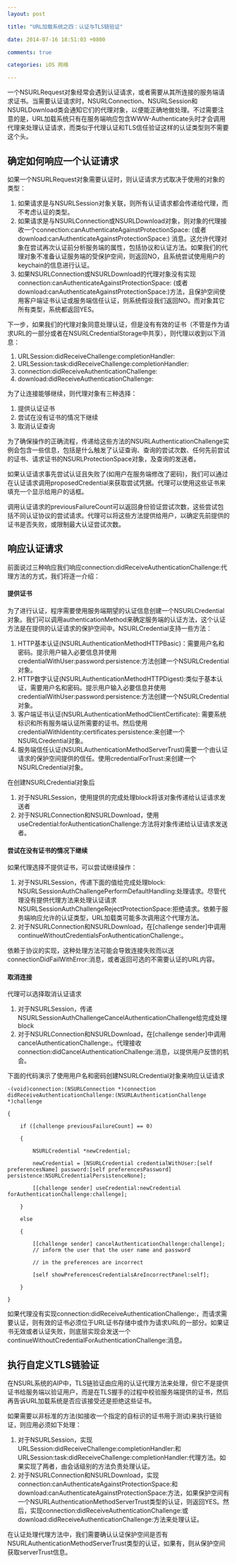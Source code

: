 ```yaml
---
layout: post

title: "URL加载系统之四：认证与TLS链验证"

date: 2014-07-16 18:51:03 +0800

comments: true

categories: iOS 网络

---
```


一个NSURLRequest对象经常会遇到认证请求，或者需要从其所连接的服务端请求证书。当需要认证请求时，NSURLConnection、NSURLSession和NSURLDownload类会通知它们的代理对象，以便能正确地做处理。不过需要注意的是，URL加载系统只有在服务端响应包含WWW-Authenticate头时才会调用代理来处理认证请求，而类似于代理认证和TLS信任验证这样的认证类型则不需要这个头。

## 确定如何响应一个认证请求

如果一个NSURLRequest对象需要认证时，则认证请求方式取决于使用的对象的类型：

1. 如果请求是与NSURLSession对象关联，则所有认证请求都会传递给代理，而不考虑认证的类型。
2. 如果请求是与NSURLConnection或NSURLDownload对象，则对象的代理接收一个connection:canAuthenticateAgainstProtectionSpace: (或者 download:canAuthenticateAgainstProtectionSpace:) 消息。这允许代理对象在尝试再次认证前分析服务端的属性，包括协议和认证方法。如果我们的代理对象不准备认证服务端的受保护空间，则返回NO，且系统尝试使用用户的keychain的信息进行认证。
3. 如果NSURLConnection或NSURLDownload的代理对象没有实现connection:canAuthenticateAgainstProtectionSpace: (或者 download:canAuthenticateAgainstProtectionSpace:)方法，且保护空间使用客户端证书认证或服务端信任认证，则系统假设我们返回NO。而对象其它所有类型，系统都返回YES。

下一步，如果我们的代理对象同意处理认证，但是没有有效的证书（不管是作为请求URL的一部分或者在NSURLCredentialStorage中共享），则代理以收到以下消息：

1. URLSession:didReceiveChallenge:completionHandler:2. URLSession:task:didReceiveChallenge:completionHandler:3. connection:didReceiveAuthenticationChallenge:4. download:didReceiveAuthenticationChallenge:

为了让连接能够继续，则代理对象有三种选择：

1. 提供认证证书
2. 尝试在没有证书的情况下继续
3. 取消认证查询

为了确保操作的正确流程，传递给这些方法的NSURLAuthenticationChallenge实例会包含一些信息，包括是什么触发了认证查询、查询的尝试次数、任何先前尝试的证书、请求证书的NSURLProtectionSpace对象，及查询的发送者。

如果认证请求事先尝试认证且失败了(如用户在服务端修改了密码)，我们可以通过在认证请求调用proposedCredential来获取尝试凭据。代理可以使用这些证书来填充一个显示给用户的话框。

调用认证请求的previousFailureCount可以返回身份验证尝试次数，这些尝试包括不同认证协议的尝试请求。代理可以将这些方法提供给用户，以确定先前提供的证书是否失败，或限制最大认证尝试次数。

## 响应认证请求

前面说过三种响应我们响应connection:didReceiveAuthenticationChallenge:代理方法的方式，我们将逐一介绍：

#### 提供证书

为了进行认证，程序需要使用服务端期望的认证信息创建一个NSURLCredential对象。我们可以调用authenticationMethod来确定服务端的认证方法，这个认证方法是在提供的认证请求的保护空间中。NSURLCredential支持一些方法：

1. HTTP基本认证(NSURLAuthenticationMethodHTTPBasic)：需要用户名和密码。提示用户输入必要信息并使用credentialWithUser:password:persistence:方法创建一个NSURLCredential对象。
2. HTTP数字认证(NSURLAuthenticationMethodHTTPDigest):类似于基本认证，需要用户名和密码。提示用户输入必要信息并使用credentialWithUser:password:persistence:方法创建一个NSURLCredential对象。
3. 客户端证书认证(NSURLAuthenticationMethodClientCertificate): 需要系统标识和所有服务端认证所需要的证书。然后使用credentialWithIdentity:certificates:persistence:来创建一个NSURLCredential对象。
4. 服务端信任认证(NSURLAuthenticationMethodServerTrust)需要一个由认证请求的保护空间提供的信任。使用credentialForTrust:来创建一个NSURLCredential对象。

在创建NSURLCredential对象后

1. 对于NSURLSession，使用提供的完成处理block将该对象传递给认证请求发送者
2. 对于NSURLConnection和NSURLDownload，使用useCredential:forAuthenticationChallenge:方法将对象传递给认证请求发送者。

#### 尝试在没有证书的情况下继续

如果代理选择不提供证书，可以尝试继续操作：

1. 对于NSURLSession，传递下面的值给完成处理block:
	NSURLSessionAuthChallengePerformDefaultHandling:处理请求。尽管代理没有提供代理方法来处理认证请求
	NSURLSessionAuthChallengeRejectProtectionSpace:拒绝请求。依赖于服务端响应允许的认证类型，URL加载类可能多次调用这个代理方法。
2. 对于NSURLConnection和NSURLDownload，在[challenge sender]中调用continueWithoutCredentialsForAuthenticationChallenge:。

依赖于协议的实现，这种处理方法可能会导致连接失败而以送connectionDidFailWithError:消息，或者返回可选的不需要认证的URL内容。

#### 取消连接

代理可以选择取消认证请求

1. 对于NSURLSession，传递NSURLSessionAuthChallengeCancelAuthenticationChallenge给完成处理block
2. 对于NSURLConnection和NSURLDownload，在[challenge sender]中调用cancelAuthenticationChallenge:。代理接收connection:didCancelAuthenticationChallenge:消息，以提供用户反馈的机会。


下面的代码演示了使用用户名和密码创建NSURLCredential对象来响应认证请求

	-(void)connection:(NSURLConnection *)connection didReceiveAuthenticationChallenge:(NSURLAuthenticationChallenge *)challenge
		{
	    if ([challenge previousFailureCount] == 0)

	    {
	    	        NSURLCredential *newCredential;
	        newCredential = [NSURLCredential credentialWithUser:[self preferencesName] password:[self preferencesPassword] persistence:NSURLCredentialPersistenceNone];
	        [[challenge sender] useCredential:newCredential forAuthenticationChallenge:challenge];
	    }

	    else

	    {	        [[challenge sender] cancelAuthenticationChallenge:challenge];	        // inform the user that the user name and password	        // in the preferences are incorrect	        [self showPreferencesCredentialsAreIncorrectPanel:self];	    }

	}

如果代理没有实现connection:didReceiveAuthenticationChallenge:，而请求需要认证，则有效的证书必须位于URL证书存储中或作为请求URL的一部分。如果证书无效或者认证失败，则底层实现会发送一个continueWithoutCredentialForAuthenticationChallenge:消息。


## 执行自定义TLS链验证

在NSURL系统的AIP中，TLS链验证由应用的认证代理方法来处理，但它不是提供证书给服务端以验证用户，而是在TLS握手的过程中校验服务端提供的证书，然后再告诉URL加载系统是否应该接受还是拒绝这些证书。

如果需要以非标准的方法(如接收一个指定的自标识的证书用于测试)来执行链验证，则应用必须如下处理：

1. 对于NSURLSession，实现URLSession:didReceiveChallenge:completionHandler:和URLSession:task:didReceiveChallenge:completionHandler:代理方法。如果实现了两者，由会话级别的方法负责处理认证。
2. 对于NSURLConnection和NSURLDownload，实现connection:canAuthenticateAgainstProtectionSpace:和download:canAuthenticateAgainstProtectionSpace:方法，如果保护空间有一个NSURLAuthenticationMethodServerTrust类型的认证，则返回YES。然后，实现connection:didReceiveAuthenticationChallenge:或download:didReceiveAuthenticationChallenge:方法来处理认证。

在认证处理代理方法中，我们需要确认认证保护空间是否有NSURLAuthenticationMethodServerTrust类型的认证，如果有，则从保护空间获取serverTrust信息。
